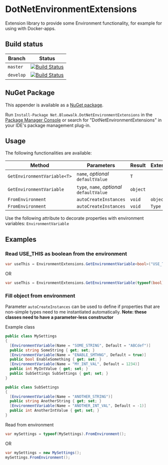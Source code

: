 # DotNetEnvironmentExtensions
Extension library to provide some Environment functionality, for example for using with Docker-apps.

## Build status
|Branch|Status|
|--|--|
|`master`|[![Build Status](https://travis-ci.org/bluewalk/DotNetEnvironmentExtensions.svg?branch=master)](https://travis-ci.org/bluewalk/DotNetEnvironmentExtensions)|
|`develop`|[![Build Status](https://travis-ci.org/bluewalk/DotNetEnvironmentExtensions.svg?branch=develop)](https://travis-ci.org/bluewalk/DotNetEnvironmentExtensions)|

## NuGet Package
This appender is available as a [NuGet package](https://www.nuget.org/packages/Net.Bluewalk.DotNetEnvironmentExtensions/).

Run `Install-Package Net.Bluewalk.DotNetEnvironmentExtensions` in the [Package Manager Console](http://docs.nuget.org/docs/start-here/using-the-package-manager-console) or search for "DotNetEnvironmentExtensions" in your IDE's package management plug-in.

## Usage
The following functionalities are available:

|Method|Parameters|Result|Extends|
|--|--|--|--|
|`GetEnvironmentVariable<T>`|`name`, _optional_ `defaultValue`| `T` |
|`GetEnvironmentVariable`|`type`, `name`, _optional_ `defaultValue`| `object` |
|`FromEnvironment`| `autoCreateInstances`|`void`|`object`|
|`FromEnvironment`| `autoCreateInstances`|`void`|`Type`|

Use the following attribute to decorate properties with environment variables: `EnvironmentVariable`

## Examples

### Read USE_THIS as boolean from the environment
```csharp
var useThis = EnvironmentExtensions.GetEnvironmentVariable<bool>("USE_THIS", false);
```
OR
```csharp
var useThis = EnvironmentExtensions.GetEnvironmentVariable(typeof(bool), "USE_THIS", false);
```

### Fill object from environment
Parameter `autoCreateInstances` can be used to define if properties that are non-simple types need to me instantiated automatically.
__Note: these classes need to have a parameter-less constructor__

Example class
```csharp
public class MySettings
{
  [EnvironmentVariable(Name = "SOME_STRING", Default = "ABCdef")]
  public string SomeString { get; set; }
  [EnvironmentVariable(Name = "ENABLE_SMTHNG", Default = true)]
  public bool EnableSomething { get; set; }  
  [EnvironmentVariable(Name = "MY_INT_VAL", Default = 1234)]
  public int MyIntValue { get; set; }
  public SubSettings SubSettings { get; set; }
}

public class SubSettings
{
  [EnvironmentVariable(Name = "ANOTHER_STRING")]
  public string AnotherString { get; set; }
  [EnvironmentVariable(Name = "ANOTHER_INT_VAL", Default = -1)]
  public int AnotherIntValue { get; set; }
}
```
Read from environment
```csharp
var mySettings = typeof(MySettings).FromEnvironment();
```
OR
```csharp
var mySettings = new MySettings();
mySettings.FromEnvironment();
```
